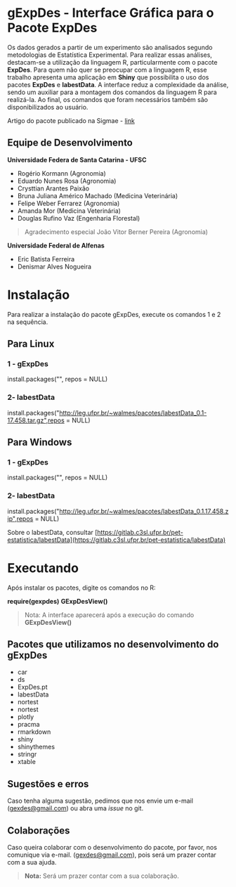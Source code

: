 # gExpDes - Interface Gráfica para o Pacote ExpDes

Os dados gerados a partir de um experimento são analisados segundo metodologias de Estatística Experimental. Para realizar essas análises, destacam-se a utilização da linguagem R, particularmente com o pacote **ExpDes**. Para quem não quer se preocupar com a linguagem R, esse trabalho apresenta uma aplicação em **Shiny** que possibilita o uso dos pacotes **ExpDes** e **labestData**. A interface reduz a complexidade da análise, sendo um auxiliar para a montagem dos comandos da linguagem R para realizá-la. Ao final, os comandos que foram necessários também são disponibilizados ao usuário.

Artigo do pacote publicado na Sigmae - [link](https://publicacoes.unifal-mg.edu.br/revistas/index.php/sigmae/article/view/951)

## Equipe de Desenvolvimento

**Universidade Federa de Santa Catarina - UFSC**
- Rogério Kormann (Agronomia)
- Eduardo Nunes Rosa (Agronomia)
- Crysttian Arantes Paixão
- Bruna Juliana Américo Machado (Medicina Veterinária)
- Felipe Weber Ferrarez (Agronomia)
- Amanda Mor (Medicina Veterinária)
- Douglas Rufino Vaz (Engenharia Florestal)

> Agradecimento especial João Vitor Berner Pereira (Agronomia)

**Universidade Federal de Alfenas**
- Eric Batista Ferreira
- Denismar Alves Nogueira

# Instalação
Para realizar a instalação do pacote gExpDes, execute os comandos 1 e 2 na sequência.

## Para Linux
### 1 - gExpDes
install.packages("", repos  =  NULL)
### 2- labestData
install.packages("http://leg.ufpr.br/~walmes/pacotes/labestData_0.1-17.458.tar.gz",repos = NULL)

## Para Windows
### 1 - gExpDes
install.packages("", repos  =  NULL)
### 2- labestData
install.packages("http://leg.ufpr.br/~walmes/pacotes/labestData_0.1.17.458.zip",repos = NULL)

Sobre o labestData, consultar [https://gitlab.c3sl.ufpr.br/pet-estatistica/labestData](https://gitlab.c3sl.ufpr.br/pet-estatistica/labestData)

# Executando

Após instalar os pacotes, digite os comandos no R:

**require(gexpdes)**
**GExpDesView()**

> Nota: A interface aparecerá após a execução do comando **GExpDesView()**
## Pacotes que utilizamos no desenvolvimento do gExpDes

- car
- ds
- ExpDes.pt
- labestData
- nortest
- nortest
- plotly
- pracma
- rmarkdown
- shiny
- shinythemes
- stringr
- xtable

## Sugestões e erros

Caso tenha alguma sugestão, pedimos que nos envie um e-mail (gexdes@gmail.com) ou abra uma *issue* no git.

## Colaborações

Caso queira colaborar com o desenvolvimento do pacote, por favor, nos comunique via e-mail. (gexdes@gmail.com), pois será um prazer contar com a sua ajuda.

> **Nota:** Será um prazer contar com a sua colaboração.


